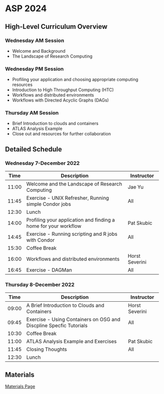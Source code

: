 # ASP 2024

## High-Level Curriculum Overview

### Wednesday AM Session

   * Welcome and Background
   * The Landscape of Research Computing
   
### Wednesday PM Session

   * Profiling your application and choosing appropriate computing resources
   * Introduction to High Throughput Computing (HTC)
   * Workflows and distributed environments
   * Workflows with Directed Acyclic Graphs (DAGs)
   
### Thursday AM Session

   * Brief Introduction to clouds and containers
   * ATLAS Analysis Example
   * Close out and resources for further collaboration
   
## Detailed Schedule

### Wednesday 7-December 2022

| Time  | Description                                                         | Instructor       |
|-------|---------------------------------------------------------------------|------------------|
| 11:00 | Welcome and the Landscape of Research Computing                     | Jae Yu           |
| 11:45 | Exercise - UNIX Refresher, Running simple Condor jobs               | All              |
| 12:30 | Lunch                                                               |                  |
| 14:00 | Profiling your application and finding a home for your workflow     | Pat Skubic       |
| 14:45 | Exercise - Running scripting and R jobs with Condor                 | All              |
| 15:30 | Coffee Break                                                        |                  |
| 16:00 | Workflows and distributed environments                              | Horst Severini   |
| 16:45 | Exercise - DAGMan                                                   | All              |

### Thursday 8-December 2022

| Time  | Description                                                         | Instructor       |
|-------|---------------------------------------------------------------------|------------------|
| 09:00 | A Brief Introduction to Clouds and Containers                       | Horst Severini   |
| 09:45 | Exercise - Using Containers on OSG and Discpline Specfic Tutorials  | All              |
| 10:30 | Coffee Break                                                        |                  |
| 11:00 | ATLAS Analysis Example and Exercises                                | Pat Skubic       |
| 11:45 | Closing Thoughts                                                    | All              |
| 12:30 | Lunch                                                               |                  |

## Materials

[Materials Page](/dosar/ASP2024/ASP2024_Materials/)
